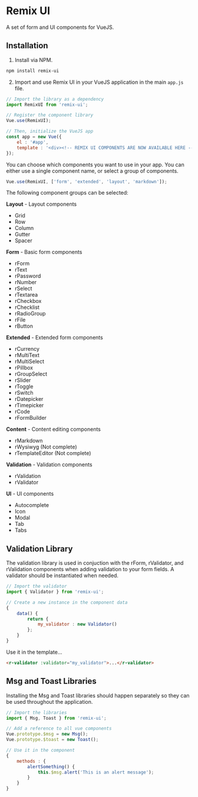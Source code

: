 # Remix UI
A set of form and UI components for VueJS.

## Installation
1. Install via NPM.
```bash
npm install remix-ui
```

2. Import and use Remix UI in your VueJS application in the main `app.js` file.
```js
// Import the library as a dependency
import RemixUI from 'remix-ui';

// Register the component library
Vue.use(RemixUI);

// Then, initialize the VueJS app
const app = new Vue({
    el : '#app',
    template : '<div><!-- REMIX UI COMPONENTS ARE NOW AVAILABLE HERE --></div>'
});
```

You can choose which components you want to use in your app. You can either use a single component name, or select a group of components.
```js
Vue.use(RemixUI, ['form', 'extended', 'layout', 'markdown']);
```

The following component groups can be selected:

**Layout** - Layout components
* Grid
* Row
* Column
* Gutter
* Spacer

**Form** - Basic form components
* rForm
* rText
* rPassword
* rNumber
* rSelect
* rTextarea
* rCheckbox
* rChecklist
* rRadioGroup
* rFile
* rButton

**Extended** - Extended form components
* rCurrency
* rMultiText
* rMultiSelect
* rPillbox
* rGroupSelect
* rSlider
* rToggle
* rSwitch
* rDatepicker
* rTimepicker
* rCode
* rFormBuilder

**Content** - Content editing components
* rMarkdown
* rWysiwyg (Not complete)
* rTemplateEditor (Not complete)

**Validation** - Validation components
* rValidation
* rValidator

**UI** - UI components
* Autocomplete
* Icon
* Modal
* Tab
* Tabs

## Validation Library
The validation library is used in conjuction with the rForm, rValidator, and rValidation components when adding validation to your form fields. A validator should be instantiated when needed.
```js
// Import the validator
import { Validator } from 'remix-ui';

// Create a new instance in the component data
{
    data() {
        return {
            my_validator : new Validator()
        };
    }
}
```

Use it in the template...
```html
<r-validator :validator="my_validator">...</r-validator>
```


## Msg and Toast Libraries
Installing the Msg and Toast libraries should happen separately so they can be used throughout the application.

```js
// Import the libraries
import { Msg, Toast } from 'remix-ui';

// Add a reference to all vue components
Vue.prototype.$msg = new Msg();
Vue.prototype.$toast = new Toast();

// Use it in the component
{
    methods : {
        alertSomething() {
            this.$msg.alert('This is an alert message');
        }
    }
}
```